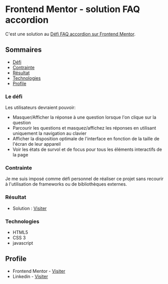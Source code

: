 # Frontend Mentor - solution FAQ accordion 

C'est une solution au [Défi FAQ accordion sur Frontend Mentor](https://www.frontendmentor.io/challenges/faq-accordion-wyfFdeBwBz). 

## Sommaires

- [Défi](#défi)
- [Contrainte](#Contrainte)
- [Résultat](#Résultat)
- [Technologies](#Technologies)
- [Profile](#Profile)


### Le défi

Les utilisateurs devraient pouvoir:

- Masquer/Afficher la réponse à une question lorsque l'on clique sur la question
- Parcourir les questions et masquez/affichez les réponses en utilisant uniquement la navigation au clavier
- Afficher la disposition optimale de l'interface en fonction de la taille de l'écran de leur appareil
- Voir les états de survol et de focus pour tous les éléments interactifs de la page

### Contrainte

Je me suis imposé comme défi personnel de réaliser ce projet sans recourir à l'utilisation de frameworks ou de bibliothèques externes.

### Résultat

- Solution : [Visiter](https://yacou-keita.github.io/faq-accordion-main/)

### Technologies

- HTML5 
- CSS 3
- javascript


## Profile

- Frontend Mentor - [Visiter](https://www.frontendmentor.io/profile/yacou-keita)
- Linkedin - [Visiter](https://www.linkedin.com/in/yacou-keita-b075a1137/)

